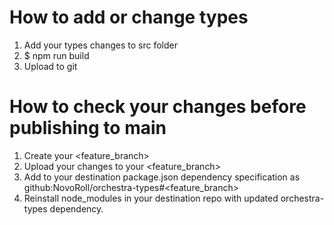 # How to add or change types

1. Add your types changes to src folder
2. $ npm run build
3. Upload to git

# How to check your changes before publishing to main

1. Create your <feature_branch>
2. Upload your changes to your <feature_branch>
3. Add to your destination package.json dependency specification as github:NovoRoll/orchestra-types#<feature_branch>
4. Reinstall node_modules in your destination repo with updated orchestra-types dependency.
